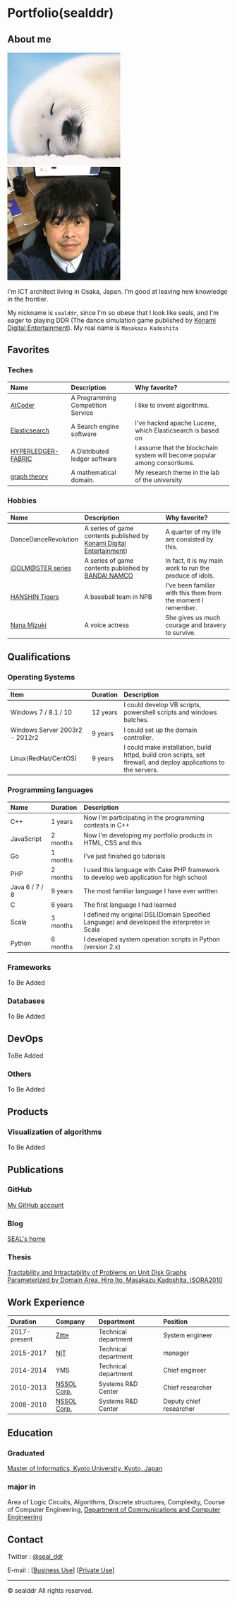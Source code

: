 # Portfolio(sealddr)

## About me

![my image](./img/seal.png)![my face](./img/face.png)

I'm ICT architect living in Osaka, Japan.
I'm good at leaving new knowledge in the frontier.

My nickname is `sealddr`, since
I'm so obese that I look like seals,
and I'm eager to playing DDR (The dance simulation game published by
[Konami Digital Entertainment](https://www.konami.com/games/jp/ja/)).
My real name is `Masakazu Kadoshita`

## Favorites

### Teches

| Name                                                              | Description                       | Why favorite?                                                              |
| :---------------------------------------------------------------- | :-------------------------------- | :------------------------------------------------------------------------- |
| [AtCoder](https://atcoder.jp/users/SEALDDR)                       | A Programming Competition Service | I like to invent algorithms.                                               |
| [Elasticsearch](https://www.elastic.co/elasticsearch)             | A Search engine software          | I've hacked apache Lucene, which Elasticsearch is based on                 |
| [HYPERLEDGER-FABRIC](https://www.hyperledger.org/projects/fabric) | A Distributed ledger software     | I assume that the blockchain system will become popular among consortiums. |
| [graph theory](http://diestel-graph-theory.com/index.html)        | A mathematical domain.            | My research theme in the lab of the university                             |

### Hobbies

| Name                                        | Description                                                                                                 | Why favorite?                                                 |
| :------------------------------------------ | :---------------------------------------------------------------------------------------------------------- | :------------------------------------------------------------ |
| DanceDanceRevolution                        | A series of game contents published by [Konami Digital Entertainment](https://www.konami.com/games/jp/ja/)) | A quarter of my life are consisted by this.                   |
| [iDOLM@STER series](https://idolmaster.jp/) | A series of game contents published by [BANDAI NAMCO](https://www.bandainamcoent.co.jp/english/)            | In fact, it is my main work to run the produce of idols.      |
| [HANSHIN Tigers](https://hanshintigers.jp/) | A baseball team in NPB                                                                                      | I've been familiar with this them from the moment I remember. |
| [Nana Mizuki](https://www.mizukinana.jp/)   | A voice actress                                                                                             | She gives us much courage and bravery to survive.             |

## Qualifications

### Operating Systems

| Item                           | Duration | Description                                                                                                       |
| :----------------------------- | :------- | :---------------------------------------------------------------------------------------------------------------- |
| Windows 7 / 8.1 / 10           | 12 years | I could develop VB scripts, powershell scripts and windows batches.                                               |
| Windows Server 2003r2 - 2012r2 | 9 years  | I could set up the domain controller.                                                                             |
| Linux(RedHat/CentOS)           | 9 years  | I could make installation, build httpd, build cron scripts, set firewall, and deploy applications to the servers. |

### Programming languages

| Name           | Duration | Description                                                                                 |
| :------------- | :------- | :------------------------------------------------------------------------------------------ |
| C++            | 1 years  | Now I'm participating in the programming contests in C++                                    |
| JavaScript     | 2 months | Now I'm developing my portfolio products in HTML, CSS and this                              |
| Go             | 1 months | I've just finished go tutorials                                                             |
| PHP            | 2 months | I used this language with Cake PHP framework to develop web application for high school     |
| Java 6 / 7 / 8 | 9 years  | The most familiar language I have ever written                                              |
| C              | 6 years  | The first language I had learned                                                            |
| Scala          | 3 months | I defined my original DSL(Domain Specified Language) and developed the interpreter in Scala |
| Python         | 6 months | I developed system operation scripts in Python (version 2.x)                                |

### Frameworks

To Be Added

### Databases

To Be Added

## DevOps

ToBe Added

### Others

To Be Added

## Products

### Visualization of algorithms

To Be Added

## Publications

### GitHub

[My GitHub account](https://github.com/sealddr)

### Blog

[SEAL's home](https://sealddr.wordpress.com/)

### Thesis

[Tractability and Intractability of Problems on Unit Disk Graphs Parameterized by Domain Area,
Hiro Ito, Masakazu Kadoshita, ISORA2010](http://www.aporc.org/LNOR/12/ISORA2010F16.pdf)

## Work Experience

| Duration     | Company                                              | Department           | Position                |
| :----------- | :--------------------------------------------------- | :------------------- | :---------------------- |
| 2017-present | [Zitte](http://www.zitte.co.jp/company.html)         | Technical department | System engineer         |
| 2015-2017    | [NIT](https://www.nit2008.com/)                      | Technical department | manager                 |
| 2014-2014    | YMS                                                  | Technical department | Chief engineer          |
| 2010-2013    | [NSSOL Corp.](https://www.nssol.nipponsteel.com/en/) | Systems R&D Center   | Chief researcher        |
| 2008-2010    | [NSSOL Corp.](https://www.nssol.nipponsteel.com/en/) | Systems R&D Center   | Deputy chief researcher |

## Education

### Graduated

[Master of Informatics, Kyoto University, Kyoto, Japan](http://www.i.kyoto-u.ac.jp/en/)

### major in

Area of Logic Circuits, Algorithms, Discrete structures, Complexity,
Course of Computer Engineering,
[Department of Communications and Computer Engineering](http://www.cce.i.kyoto-u.ac.jp/course-e.html)

## Contact

Twitter : [@seal_ddr](https://twitter.com/SEAL_DDR)

E-mail : [[Business Use](mailto:mkadoshita@gmail.com)] [[Private Use](mailto:seal0511ddr@gmail.com)]

---

&copy; sealddr All rights reserved.
